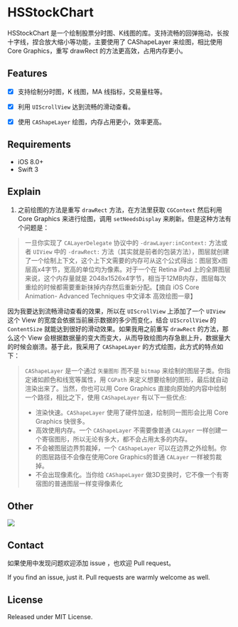 # HSStockChart
HSStockChart 是一个绘制股票分时图、K线图的库。支持流畅的回弹拖动，长按十字线，捏合放大缩小等功能，主要使用了 CAShapeLayer 来绘图，相比使用 Core Graphics，重写 drawRect 的方法更高效，占用内存更小。

## Features
- [x] 支持绘制分时图，K 线图，MA 线指标，交易量柱等。
- [x] 利用 `UIScrollView` 达到流畅的滑动查看。
- [x] 使用 `CAShapeLayer` 绘图，内存占用更小，效率更高。


## Requirements

- iOS 8.0+
- Swift 3


## Explain

1. 之前绘图的方法是重写 `drawRect` 方法，在方法里获取 `CGContext` 然后利用Core Graphics 来进行绘图，调用 `setNeedsDisplay` 来刷新。但是这种方法有个问题是：
> 一旦你实现了 `CALayerDelegate` 协议中的 `-drawLayer:inContext:` 方法或者 `UIView` 中的 `-drawRect:` 方法（其实就是前者的包装方法），图层就创建了一个绘制上下文，这个上下文需要的内存可从这个公式得出：图层宽x图层高x4字节，宽高的单位均为像素。对于一个在 Retina iPad 上的全屏图层来说，这个内存量就是 2048x1526x4字节，相当于12MB内存，图层每次重绘的时候都需要重新抹掉内存然后重新分配。【摘自 iOS Core Animation- Advanced Techniques 中文译本 高效绘图一章】

因为我要达到流畅滑动查看的效果，所以在 `UIScrollView` 上添加了一个 `UIView` 这个 View 的宽度会依据当前展示数据的多少而变化，结合 `UIScrollView` 的 `ContentSize` 就能达到很好的滑动效果。如果我用之前重写 `drawRect` 的方法，那么这个 View 会根据数据量的变大而变大，从而导致绘图内存急剧上升，数据量大的时候会崩溃。基于此，我采用了 `CAShapeLayer` 的方式绘图，此方式的特点如下：
>`CAShapeLayer` 是一个通过 `矢量图形` 而不是 `bitmap` 来绘制的图层子类。你指定诸如颜色和线宽等属性，用 `CGPath` 来定义想要绘制的图形，最后就自动渲染出来了。当然，你也可以用 Core Graphics 直接向原始的内容中绘制一个路径，相比之下，使用 `CAShapeLayer` 有以下一些优点:
>- 渲染快速。`CAShapeLayer`  使用了硬件加速，绘制同一图形会比用 Core Graphics 快很多。
>- 高效使用内存。一个 `CAShapeLayer` 不需要像普通 `CALayer` 一样创建一个寄宿图形，所以无论有多大，都不会占用太多的内存。 
>- 不会被图层边界剪裁掉，一个 `CAShapeLayer` 可以在边界之外绘制。你的图层路径不会像在使用Core Graphics的普通 `CALayer` 一样被剪裁掉。
>- 不会出现像素化。当你给 `CAShapeLayer` 做3D变换时，它不像一个有寄宿图的普通图层一样变得像素化



## Other
![](https://github.com/zyphs21/HSStockChart/blob/master/HSStockChartDemo/HSStockChart.gif)


## Contact

如果使用中发现问题欢迎添加 issue ，也欢迎 Pull request。

If you find an issue, just it. Pull requests are warmly welcome as well.

## License

Released under MIT License.

